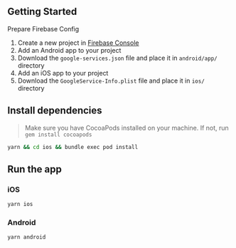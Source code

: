 ## Getting Started

Prepare Firebase Config

  1. Create a new project in [Firebase Console](https://console.firebase.google.com/)
  2. Add an Android app to your project
  3. Download the `google-services.json` file and place it in `android/app/` directory
  4. Add an iOS app to your project
  5. Download the `GoogleService-Info.plist` file and place it in `ios/` directory


## Install dependencies

> Make sure you have CocoaPods installed on your machine. If not, run `gem install cocoapods`

```bash
yarn && cd ios && bundle exec pod install
```


## Run the app

### iOS
```bash
yarn ios
```

### Android
```bash
yarn android
```


